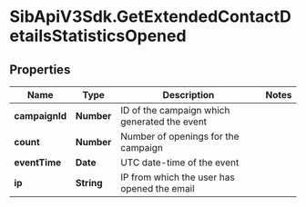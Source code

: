 # SibApiV3Sdk.GetExtendedContactDetailsStatisticsOpened

## Properties
Name | Type | Description | Notes
------------ | ------------- | ------------- | -------------
**campaignId** | **Number** | ID of the campaign which generated the event | 
**count** | **Number** | Number of openings for the campaign | 
**eventTime** | **Date** | UTC date-time of the event | 
**ip** | **String** | IP from which the user has opened the email | 


